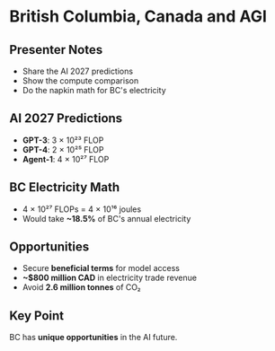 # British Columbia, Canada and AGI

## Presenter Notes
- Share the AI 2027 predictions
- Show the compute comparison
- Do the napkin math for BC's electricity

## AI 2027 Predictions
- **GPT-3**: 3 × 10²³ FLOP
- **GPT-4**: 2 × 10²⁵ FLOP  
- **Agent-1**: 4 × 10²⁷ FLOP

## BC Electricity Math
- 4 × 10²⁷ FLOPs = 4 × 10¹⁶ joules
- Would take **~18.5%** of BC's annual electricity

## Opportunities
- Secure **beneficial terms** for model access
- **~$800 million CAD** in electricity trade revenue
- Avoid **2.6 million tonnes** of CO₂

## Key Point
BC has **unique opportunities** in the AI future. 